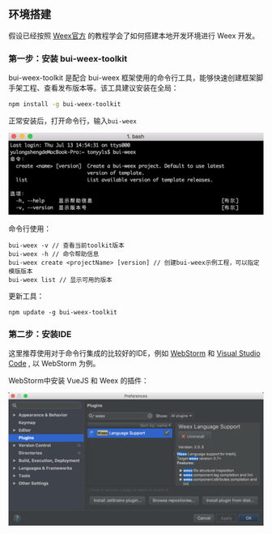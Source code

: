 ## 环境搭建
假设已经按照 [Weex官方](http://weex-project.io/cn/guide/set-up-env.html) 的教程学会了如何搭建本地开发环境进行 Weex 开发。

### 第一步：安装 bui-weex-toolkit
bui-weex-toolkit 是配合 bui-weex 框架使用的命令行工具，能够快速创建框架脚手架工程、查看发布版本等。该工具建议安装在全局：

``` bash 
npm install -g bui-weex-toolkit

```
正常安装后，打开命令行，输入`bui-weex`

![](assets/bui-weex-toolkit.png)

命令行使用：

```
bui-weex -v // 查看当前toolkit版本
bui-weex -h // 命令帮助信息
bui-weex create <projectName> [version] // 创建bui-weex示例工程，可以指定模版版本
bui-weex list // 显示可用的版本

```
更新工具：

```
npm update -g bui-weex-toolkit
```

### 第二步：安装IDE
这里推荐使用对于命令行集成的比较好的IDE，例如 [WebStorm](https://www.jetbrains.com/webstorm/) 和 [Visual Studio Code](https://code.visualstudio.com/) , 以 WebStorm 为例。

WebStorm中安装 VueJS 和 Weex 的插件：

![](assets/webstorm-plugin1.png)




